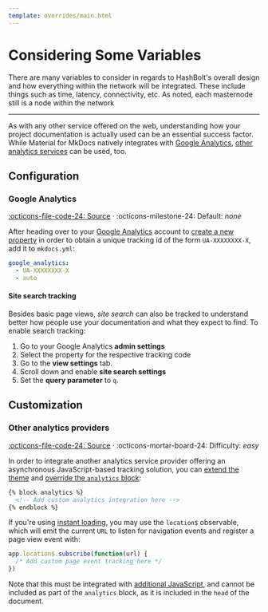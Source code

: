 ```yaml
---
template: overrides/main.html
---
```


# Considering Some Variables

There are many variables to consider in regards to HashBolt's overall design and how everything within the network will be integrated. These include things such as time, latency, connectivity, etc. As noted, each masternode still is a node within the network

---

As with any other service offered on the web, understanding how your project
documentation is actually used can be an essential success factor. While
Material for MkDocs natively integrates with [Google Analytics][1], [other
analytics services][2] can be used, too.

  [1]: https://developers.google.com/analytics
  [2]: #other-analytics-providers

## Configuration

### Google Analytics

[:octicons-file-code-24: Source][3] · :octicons-milestone-24: Default: _none_

After heading over to your [Google Analytics][1] account to [create a new
property][4] in order to obtain a unique tracking id of the form
`UA-XXXXXXXX-X`, add it to `mkdocs.yml`:

``` yaml
google_analytics:
  - UA-XXXXXXXX-X
  - auto
```

  [3]: https://github.com/squidfunk/mkdocs-material/blob/master/src/partials/integrations/analytics.html
  [4]: https://support.google.com/analytics/answer/1042508

#### Site search tracking

Besides basic page views, _site search_ can also be tracked to understand better
how people use your documentation and what they expect to find. To enable
search tracking:

1. Go to your Google Analytics __admin settings__
2. Select the property for the respective tracking code
3. Go to the __view settings__ tab.
4. Scroll down and enable __site search settings__
5. Set the __query parameter__ to `q`.

## Customization

### Other analytics providers

[:octicons-file-code-24: Source][3] ·
:octicons-mortar-board-24: Difficulty: _easy_

In order to integrate another analytics service provider offering an
asynchronous JavaScript-based tracking solution, you can [extend the theme][5]
and [override the `analytics` block][6]:

``` html
{% block analytics %}
  <!-- Add custom analytics integration here -->
{% endblock %}
```

  [5]: ../customization.md#extending-the-theme
  [6]: ../customization.md#overriding-blocks

If you're using [instant loading][7], you may use the `location$` observable,
which will emit the current `URL` to listen for navigation events and register
a page view event with:

``` js
app.location$.subscribe(function(url) {
  /* Add custom page event tracking here */
})
```

Note that this must be integrated with [additional JavaScript][8], and cannot be
included as part of the `analytics` block, as it is included in the `head` of
the document.

  [7]: setting-up-navigation.md#instant-loading
  [8]: ../customization.md#additional-javascript
